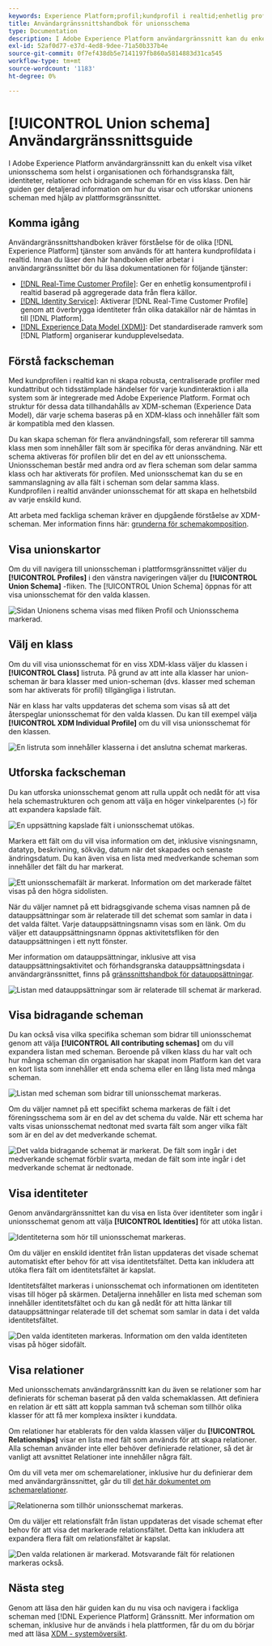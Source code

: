 ```yaml
---
keywords: Experience Platform;profil;kundprofil i realtid;enhetlig profil;Enhetlig profil;Enhetlig;Profil;rtcp;aktivera profil;Aktivera profil;Unionsschema;UNIONSPROFIL;Unionsprofil
title: Användargränssnittshandbok för unionsschema
type: Documentation
description: I Adobe Experience Platform användargränssnitt kan du enkelt visa vilket unionsschema som helst i organisationen och förhandsgranska fält, identiteter, relationer och bidragande scheman för en viss klass. Den här guiden ger detaljerad information om hur du visar och utforskar unionens scheman med hjälp av plattformsgränssnittet.
exl-id: 52af0d77-e37d-4ed8-9dee-71a50b337b4e
source-git-commit: 0f7ef438db5e7141197fb860a5814883d31ca545
workflow-type: tm+mt
source-wordcount: '1183'
ht-degree: 0%

---
```


# [!UICONTROL Union schema] Användargränssnittsguide

I Adobe Experience Platform användargränssnitt kan du enkelt visa vilket unionsschema som helst i organisationen och förhandsgranska fält, identiteter, relationer och bidragande scheman för en viss klass. Den här guiden ger detaljerad information om hur du visar och utforskar unionens scheman med hjälp av plattformsgränssnittet.

## Komma igång

Användargränssnittshandboken kräver förståelse för de olika [!DNL Experience Platform] tjänster som används för att hantera kundprofildata i realtid. Innan du läser den här handboken eller arbetar i användargränssnittet bör du läsa dokumentationen för följande tjänster:

* [[!DNL Real-Time Customer Profile]](../home.md): Ger en enhetlig konsumentprofil i realtid baserad på aggregerade data från flera källor.
* [[!DNL Identity Service]](../../identity-service/home.md): Aktiverar [!DNL Real-Time Customer Profile] genom att överbrygga identiteter från olika datakällor när de hämtas in till [!DNL Platform].
* [[!DNL Experience Data Model (XDM)]](../../xdm/home.md): Det standardiserade ramverk som [!DNL Platform] organiserar kundupplevelsedata.

## Förstå fackscheman

Med kundprofilen i realtid kan ni skapa robusta, centraliserade profiler med kundattribut och tidsstämplade händelser för varje kundinteraktion i alla system som är integrerade med Adobe Experience Platform. Format och struktur för dessa data tillhandahålls av XDM-scheman (Experience Data Model), där varje schema baseras på en XDM-klass och innehåller fält som är kompatibla med den klassen.

Du kan skapa scheman för flera användningsfall, som refererar till samma klass men som innehåller fält som är specifika för deras användning. När ett schema aktiveras för profilen blir det en del av ett unionsschema. Unionsscheman består med andra ord av flera scheman som delar samma klass och har aktiverats för profilen. Med unionsschemat kan du se en sammanslagning av alla fält i scheman som delar samma klass. Kundprofilen i realtid använder unionsschemat för att skapa en helhetsbild av varje enskild kund.

Att arbeta med fackliga scheman kräver en djupgående förståelse av XDM-scheman. Mer information finns här: [grunderna för schemakomposition](../../xdm/schema/composition.md).

## Visa unionskartor

Om du vill navigera till unionsscheman i plattformsgränssnittet väljer du **[!UICONTROL Profiles]** i den vänstra navigeringen väljer du **[!UICONTROL Union Schema]** -fliken. The [!UICONTROL Union Schema] öppnas för att visa unionsschemat för den valda klassen.

![Sidan Unionens schema visas med fliken Profil och Unionsschema markerad.](../images/union-schema/landing.png)

## Välj en klass

Om du vill visa unionsschemat för en viss XDM-klass väljer du klassen i **[!UICONTROL Class]** listruta. På grund av att inte alla klasser har union-scheman är bara klasser med union-scheman (dvs. klasser med scheman som har aktiverats för profil) tillgängliga i listrutan.

När en klass har valts uppdateras det schema som visas så att det återspeglar unionsschemat för den valda klassen. Du kan till exempel välja **[!UICONTROL XDM Individual Profile]** om du vill visa unionsschemat för den klassen.

![En listruta som innehåller klasserna i det anslutna schemat markeras.](../images/union-schema/class.png)

## Utforska fackscheman

Du kan utforska unionsschemat genom att rulla uppåt och nedåt för att visa hela schemastrukturen och genom att välja en höger vinkelparentes (`>`) för att expandera kapslade fält.

![En uppsättning kapslade fält i unionsschemat utökas.](../images/union-schema/explore.png)

Markera ett fält om du vill visa information om det, inklusive visningsnamn, datatyp, beskrivning, sökväg, datum när det skapades och senaste ändringsdatum. Du kan även visa en lista med medverkande scheman som innehåller det fält du har markerat.

![Ett unionsschemafält är markerat. Information om det markerade fältet visas på den högra sidolisten.](../images/union-schema/explore-field.png)

När du väljer namnet på ett bidragsgivande schema visas namnen på de datauppsättningar som är relaterade till det schemat som samlar in data i det valda fältet. Varje datauppsättningsnamn visas som en länk. Om du väljer ett datauppsättningsnamn öppnas aktivitetsfliken för den datauppsättningen i ett nytt fönster.

Mer information om datauppsättningar, inklusive att visa datauppsättningsaktivitet och förhandsgranska datauppsättningsdata i användargränssnittet, finns på [gränssnittshandbok för datauppsättningar](../../catalog/datasets/user-guide.md).

![Listan med datauppsättningar som är relaterade till schemat är markerad.](../images/union-schema/datasets.png)

## Visa bidragande scheman

Du kan också visa vilka specifika scheman som bidrar till unionsschemat genom att välja **[!UICONTROL All contributing schemas]** om du vill expandera listan med scheman. Beroende på vilken klass du har valt och hur många scheman din organisation har skapat inom Platform kan det vara en kort lista som innehåller ett enda schema eller en lång lista med många scheman.

![Listan med scheman som bidrar till unionsschemat markeras.](../images/union-schema/contributing-schemas.png)

Om du väljer namnet på ett specifikt schema markeras de fält i det föreningsschema som är en del av det schema du valde. När ett schema har valts visas unionsschemat nedtonat med svarta fält som anger vilka fält som är en del av det medverkande schemat.

![Det valda bidragande schemat är markerat. De fält som ingår i det medverkande schemat förblir svarta, medan de fält som inte ingår i det medverkande schemat är nedtonade.](../images/union-schema/select-schema.png)

## Visa identiteter

Genom användargränssnittet kan du visa en lista över identiteter som ingår i unionsschemat genom att välja **[!UICONTROL Identities]** för att utöka listan.

![Identiteterna som hör till unionsschemat markeras.](../images/union-schema/identities.png)

Om du väljer en enskild identitet från listan uppdateras det visade schemat automatiskt efter behov för att visa identitetsfältet. Detta kan inkludera att utöka flera fält om identitetsfältet är kapslat.

Identitetsfältet markeras i unionsschemat och informationen om identiteten visas till höger på skärmen. Detaljerna innehåller en lista med scheman som innehåller identitetsfältet och du kan gå nedåt för att hitta länkar till datauppsättningar relaterade till det schemat som samlar in data i det valda identitetsfältet.

![Den valda identiteten markeras. Information om den valda identiteten visas på höger sidofält.](../images/union-schema/select-identity.png)

## Visa relationer

Med unionsschemats användargränssnitt kan du även se relationer som har definierats för scheman baserat på den valda schemaklassen. Att definiera en relation är ett sätt att koppla samman två scheman som tillhör olika klasser för att få mer komplexa insikter i kunddata.

Om relationer har etablerats för den valda klassen väljer du **[!UICONTROL Relationships]** visar en lista med fält som används för att skapa relationer. Alla scheman använder inte eller behöver definierade relationer, så det är vanligt att avsnittet Relationer inte innehåller några fält.

Om du vill veta mer om schemarelationer, inklusive hur du definierar dem med användargränssnittet, går du till [det här dokumentet om schemarelationer](../../xdm/tutorials/relationship-ui.md).

![Relationerna som tillhör unionsschemat markeras.](../images/union-schema/relationships.png)

Om du väljer ett relationsfält från listan uppdateras det visade schemat efter behov för att visa det markerade relationsfältet. Detta kan inkludera att expandera flera fält om relationsfältet är kapslat.

![Den valda relationen är markerad. Motsvarande fält för relationen markeras också.](../images/union-schema/select-relationship.png)

## Nästa steg

Genom att läsa den här guiden kan du nu visa och navigera i fackliga scheman med [!DNL Experience Platform] Gränssnitt. Mer information om scheman, inklusive hur de används i hela plattformen, får du om du börjar med att läsa [XDM - systemöversikt](../../xdm/home.md).
